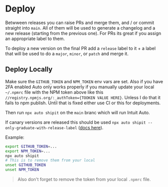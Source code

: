 # Deploy

Betwween releases you can raise PRs and merge them, and / or commit straight into `main`.
All of them will be used to generate a changelog and a new release (starting from the previous one). For PRs its great if you assign an appropriate label to them.

To deploy a new version on the final PR add a `release` label to it + a label that will be used to do a `major`, `minor`, or `patch` and merge it.

## Deploy Locally

Make sure the `GITHUB_TOKEN` and `NPM_TOKEN` env vars are set. Also if you have 2FA enabled Auto only works properly if you manually update your local `~/.npmrc` file with the NPM token above like this `//registry.npmjs.org/:_authToken={TOOKEN VALUE HERE}`.
Unless I do that it fails to npm publish. Until that is fixed either use CI or this for deployments.

Then run `npx auto shipit` on the `main` branc which will run Intuit Auto.

If canary versions are released this should be used `npx auto shipit --only-graduate-with-release-label` ([docs here](https://intuit.github.io/auto/docs/generated/shipit)).

Example:

```bash
export GITHUB_TOKEN=...
export NPM_TOKEN=...
npx auto shipit
# This is to remove them from your local
unset GITHUB_TOKEN
unset NPM_TOKEN
```

> Also don't forget to remove the token from your local `.npmrc` file.
